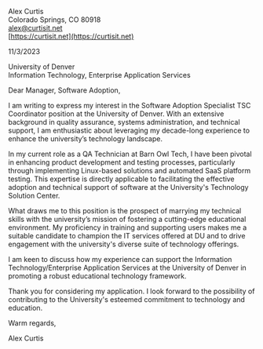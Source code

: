 Alex Curtis  
Colorado Springs, CO 80918  
[alex@curtisit.net](mailto:alex@curtisit.net)  
[https://curtisit.net](https://curtisit.net)  

11/3/2023

University of Denver  
Information Technology, Enterprise Application Services  

Dear Manager, Software Adoption,

I am writing to express my interest in the Software Adoption Specialist TSC Coordinator position at the University of Denver. With an extensive background in quality assurance, systems administration, and technical support, I am enthusiastic about leveraging my decade-long experience to enhance the university’s technology landscape.

In my current role as a QA Technician at Barn Owl Tech, I have been pivotal in enhancing product development and testing processes, particularly through implementing Linux-based solutions and automated SaaS platform testing. This expertise is directly applicable to facilitating the effective adoption and technical support of software at the University's Technology Solution Center.

What draws me to this position is the prospect of marrying my technical skills with the university’s mission of fostering a cutting-edge educational environment. My proficiency in training and supporting users makes me a suitable candidate to champion the IT services offered at DU and to drive engagement with the university's diverse suite of technology offerings.

I am keen to discuss how my experience can support the Information Technology/Enterprise Application Services at the University of Denver in promoting a robust educational technology framework.

Thank you for considering my application. I look forward to the possibility of contributing to the University's esteemed commitment to technology and education.

Warm regards,

Alex Curtis
